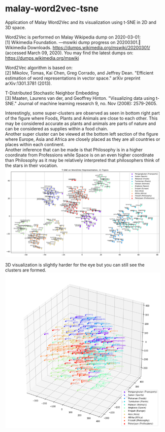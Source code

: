 # malay-word2vec-tsne
Application of Malay Word2Vec and its visualization using t-SNE in 2D and 3D space.

Word2Vec is performed on Malay Wikipedia dump on 2020-03-01:
</br>[1] Wikimedia Foundation. ―mswiki dump progress on 20200301.‖ Wikimedia Downloads. https://dumps.wikimedia.org/mswiki/20200301/ (accessed March 09, 2020).
You may find the latest dumps on: https://dumps.wikimedia.org/mswiki

Word2Vec algorithm is based on:
</br>[2] Mikolov, Tomas, Kai Chen, Greg Corrado, and Jeffrey Dean. "Efficient estimation of word representations in vector space." arXiv preprint arXiv:1301.3781 (2013).

T-Distributed Stochastic Neighbor Embedding
</br>[3] Maaten, Laurens van der, and Geoffrey Hinton. "Visualizing data using t-SNE." Journal of machine learning research 9, no. Nov (2008): 2579-2605.

Interestingly, some super-clusters are observed as seen in bottom right part of the figure where Foods, Plants and Animals are close to each other. This may be considered accurate as plants and animals are parts of nature and can be considered as supplies within a food chain. 
</br>Another super cluster can be viewed at the bottom left section of the figure where Europe, Asia and Africa are closely placed as they are all countries or places within each continent. 
</br>Another inference that can be made is that Philosophy is in a higher coordinate from Professions while Space is on an even higher coordinate than Philosophy as it may be relatively interpreted that philosophers think of the stars in their vocation.
![ScreenShot](https://github.com/AsyrafAzlan/malay-word2vec-tsne/blob/main/word2vec_tsne2d.png)

3D visualization is slightly harder for the eye but you can still see the clusters are formed.
![ScreenShot](https://github.com/AsyrafAzlan/malay-word2vec-tsne/blob/main/word2vec_tsne3d.png)
